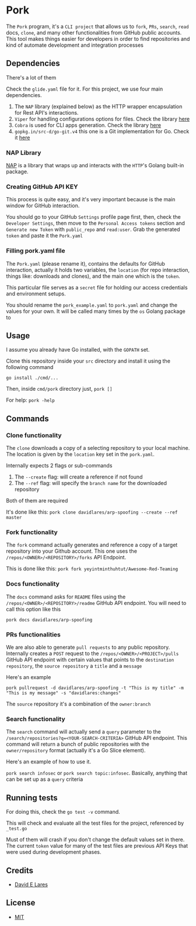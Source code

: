 # Pork

The `Pork` program, it's a `CLI project` that allows us to `fork`, `PRs`, `search`, `read` docs, `clone`, and many other functionalities from GitHub public accounts. This tool makes things easier for developers in order to find repositories and kind of automate development and integration processes

## Dependencies

There's a lot of them

Check the `glide.yaml` file for it. For this project, we use four main dependencies.

1. The `NAP` library (explained below) as the HTTP wrapper encapsulation for Rest API's interactions.
2. `Viper` for handling configurations options for files. Check the library [here](https://github.com/spf13/viper)
3. `Cobra` is used for CLI apps generation. Check the library [here](https://github.com/spf13/cobra)
4. `gopkg.in/src-d/go-git.v4` this one is a Git implementation for Go. Check it [here](https://gopkg.in/src-d/go-git.v4)

### NAP Library

[NAP](https://github.com/davidlares/nap) is a library that wraps up and interacts with the `HTTP`'s Golang built-in package.

### Creating GitHub API KEY

This process is quite easy, and it's very important because is the main window for GitHub interaction.

You should go to your GitHub `Settings` profile page first, then, check the `Developer Settings`, then move to the `Personal Access tokens` section and `Generate new Token` with `public_repo` and `read:user`. Grab the generated `token` and paste it the `Pork.yaml`

### Filling pork.yaml file

The `Pork.yaml` (please rename it), contains the defaults for GitHub interaction, actually it holds two variables, the `location` (for repo interaction, things like: downloads and clones), and the main one which is the `token`.

This particular file serves as a `secret` file for holding our access credentials and environment setups.

You should rename the `pork_example.yaml` to `pork.yaml` and change the values for your own. It will be called many times by the `os` Golang package to

## Usage

I assume you already have Go installed, with the `GOPATH` set.

Clone this repository inside your `src` directory and install it using the following command

`go install ./cmd/...`

Then, inside `cmd/pork` directory just, `pork []`

For help: `pork -help`

## Commands

### Clone functionality

The `clone` downloads a copy of a selecting repository to your local machine. The location is given by the `location` key set in the `pork.yaml`.

Internally expects 2 flags or sub-commands

1. The `--create` flag: will create a reference if not found
2. The `--ref` flag: will specify the `branch name` for the downloaded repository

Both of them are required

It's done like this: `pork clone davidlares/arp-spoofing --create --ref master`

### Fork functionality

The `fork` command actually generates and reference a copy of a target repository into your Github account. This one uses the `/repos/<OWNER>/<REPOSITORY>/forks` API Endpoint.

This is done like this: `pork fork yeyintminthuhtut/Awesome-Red-Teaming`

### Docs functionality

The `docs` command asks for `README` files using the `/repos/<OWNER>/<REPOSITORY>/readme` GitHub API endpoint. You will need to call this option like this

`pork docs davidlares/arp-spoofing`

### PRs functionalities

We are also able to generate `pull requests` to any public repository. Internally creates a `POST` request to the `/repos/<OWNER>/<PROJECT>/pulls` GitHub API endpoint with certain values that points to the `destination repository`, the `source repository` a `title` and a `message`

Here's an example

`pork pullrequest -d davidlares/arp-spoofing -t "This is my title" -m "This is my message" -s "davidlares:changes"`

The `source` repository it's a combination of the `owner:branch`

### Search functionality

The `search` command will actually send a `query` parameter to the `/search/repositories?q=<YOUR-SEARCH-CRITERIA>` GitHub API endpoint. This command will return a bunch of public repositories with the `owner/repository` format (actually it's a Go Slice element).

Here's an example of how to use it.

`pork search infosec` or `pork search topic:infosec`. Basically, anything that can be set up as a `query` criteria

## Running tests

For doing this, check the `go test -v` command.

This will check and evaluate all the test files for the project, referenced by `_test.go`

Must of them will crash if you don't change the default values set in there. The current `token` value for many of the test files are previous API Keys that were used during development phases.

## Credits

 - [David E Lares](https://twitter.com/davidlares3)

## License

 - [MIT](https://opensource.org/licenses/MIT)
